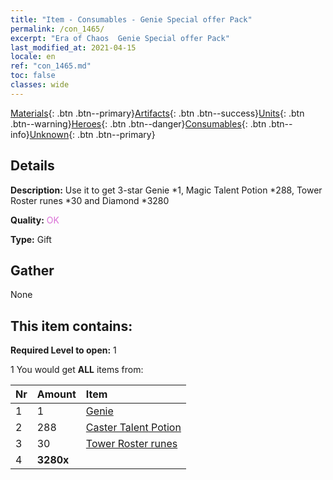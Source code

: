```yaml
---
title: "Item - Consumables - Genie Special offer Pack"
permalink: /con_1465/
excerpt: "Era of Chaos  Genie Special offer Pack"
last_modified_at: 2021-04-15
locale: en
ref: "con_1465.md"
toc: false
classes: wide
---
```

 [Materials](/Items/){: .btn .btn--primary}[Artifacts](/Items/Artifacts/){: .btn .btn--success}[Units](/Items/Units/){: .btn .btn--warning}[Heroes](/Items/Heroes/){: .btn .btn--danger}[Consumables](/Items/Consumables/){: .btn .btn--info}[Unknown](/Items/Unknown/){: .btn .btn--primary}

## Details
 **Description:** Use it to get 3-star Genie *1, Magic Talent Potion *288, Tower Roster runes *30 and Diamond *3280

 **Quality:** <span style="color: #DA70D6">OK</span>

 **Type:** Gift

## Gather

  None

## This item contains:

 **Required Level to open:** 1

 1 You would get **ALL** items  from:

  | Nr | Amount |     Item    |
  |:---|:-------|:------------|
  | 1 | 1 | [Genie](/units/Genie/) |  | 
  | 2 | 288 | [Caster Talent Potion](/Items/con_790/) |  | 
  | 3 | 30 | [Tower Roster runes](/Items/con_785/) |  | 
  | 4 |  **3280x** | <i class="fas fa-gem"/> |  | 
